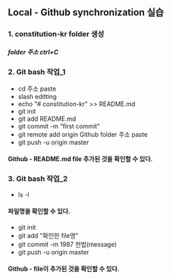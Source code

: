 ## Local - Github synchronization 실습
### 1. constitution-kr folder 생성
##### folder 주소 ctrl+C
### 2. Git bash 작업_1
- cd 주소 paste
- slash editting
- echo "# constitution-kr" >> README.md
- git init
- git add README.md
- git commit -m "first commit"
- git remote add origin Github folder 주소 paste
- git push -u origin master
#### Github - README.md file 추가된 것을 확인할 수 있다.
### 3. Git bash 작업_2
- ls -l
#### 파일명을 확인할 수 있다.
- git init
- git add "확인한 file명"
- git commit -m 1987 헌법(message)
- git push -u origin master
#### Github - file이 추가된 것을 확인할 수 있다.
